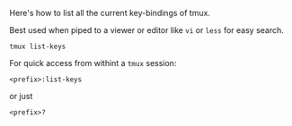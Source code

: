 Here's how to list all the current key-bindings of tmux.

Best used when piped to a viewer or editor like `vi` or `less` for easy search.

```
tmux list-keys
```

For quick access from withint a `tmux` session:

```
<prefix>:list-keys
```

or just

```
<prefix>?
```